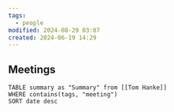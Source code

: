 ```yaml
---
tags:
  - people
modified: 2024-08-29 03:07
created: 2024-06-19 14:29
---
```


## Meetings

```dataview
TABLE summary as "Summary" from [[Tom Hanke]]
WHERE contains(tags, "meeting")
SORT date desc
```
